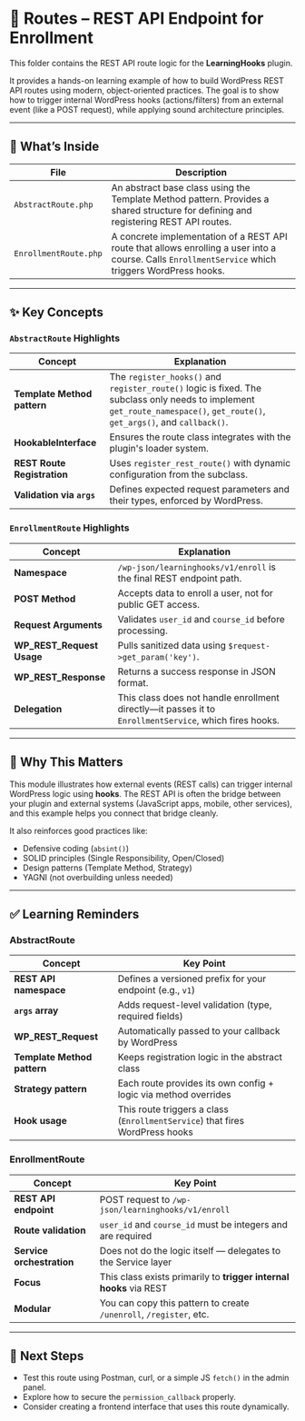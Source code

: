 # 📘 Routes – REST API Endpoint for Enrollment

This folder contains the REST API route logic for the **LearningHooks** plugin.

It provides a hands-on learning example of how to build WordPress REST API routes using modern, object-oriented practices. The goal is to show how to trigger internal WordPress hooks (actions/filters) from an external event (like a POST request), while applying sound architecture principles.

---

## 🧱 What’s Inside

| File | Description |
|------|-------------|
| `AbstractRoute.php` | An abstract base class using the Template Method pattern. Provides a shared structure for defining and registering REST API routes. |
| `EnrollmentRoute.php` | A concrete implementation of a REST API route that allows enrolling a user into a course. Calls `EnrollmentService` which triggers WordPress hooks. |

---

## ✨ Key Concepts

### `AbstractRoute` Highlights

| Concept | Explanation |
|--------|-------------|
| **Template Method pattern** | The `register_hooks()` and `register_route()` logic is fixed. The subclass only needs to implement `get_route_namespace()`, `get_route()`, `get_args()`, and `callback()`. |
| **HookableInterface** | Ensures the route class integrates with the plugin's loader system. |
| **REST Route Registration** | Uses `register_rest_route()` with dynamic configuration from the subclass. |
| **Validation via `args`** | Defines expected request parameters and their types, enforced by WordPress. |

### `EnrollmentRoute` Highlights

| Concept | Explanation |
|--------|-------------|
| **Namespace** | `/wp-json/learninghooks/v1/enroll` is the final REST endpoint path. |
| **POST Method** | Accepts data to enroll a user, not for public GET access. |
| **Request Arguments** | Validates `user_id` and `course_id` before processing. |
| **WP_REST_Request Usage** | Pulls sanitized data using `$request->get_param('key')`. |
| **WP_REST_Response** | Returns a success response in JSON format. |
| **Delegation** | This class does not handle enrollment directly—it passes it to `EnrollmentService`, which fires hooks. |

---

## 🔁 Why This Matters

This module illustrates how external events (REST calls) can trigger internal WordPress logic using **hooks**. The REST API is often the bridge between your plugin and external systems (JavaScript apps, mobile, other services), and this example helps you connect that bridge cleanly.

It also reinforces good practices like:

- Defensive coding (`absint()`)
- SOLID principles (Single Responsibility, Open/Closed)
- Design patterns (Template Method, Strategy)
- YAGNI (not overbuilding unless needed)

---

## ✅ Learning Reminders

### AbstractRoute

| Concept | Key Point |
|--------|-----------|
| **REST API namespace** | Defines a versioned prefix for your endpoint (e.g., `v1`) |
| **`args` array** | Adds request-level validation (type, required fields) |
| **WP_REST_Request** | Automatically passed to your callback by WordPress |
| **Template Method pattern** | Keeps registration logic in the abstract class |
| **Strategy pattern** | Each route provides its own config + logic via method overrides |
| **Hook usage** | This route triggers a class (`EnrollmentService`) that fires WordPress hooks |

### EnrollmentRoute

| Concept | Key Point |
|--------|-----------|
| **REST API endpoint** | POST request to `/wp-json/learninghooks/v1/enroll` |
| **Route validation** | `user_id` and `course_id` must be integers and are required |
| **Service orchestration** | Does not do the logic itself — delegates to the Service layer |
| **Focus** | This class exists primarily to **trigger internal hooks** via REST |
| **Modular** | You can copy this pattern to create `/unenroll`, `/register`, etc. |

---

## 🧪 Next Steps

- Test this route using Postman, curl, or a simple JS `fetch()` in the admin panel.
- Explore how to secure the `permission_callback` properly.
- Consider creating a frontend interface that uses this route dynamically.